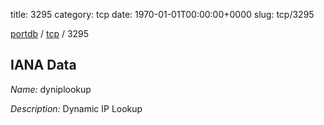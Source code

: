 title: 3295
category: tcp
date: 1970-01-01T00:00:00+0000
slug: tcp/3295

[portdb](/) / [tcp](/category/tcp.html) / 3295


## IANA Data

_Name:_ dyniplookup

_Description:_ Dynamic IP Lookup

